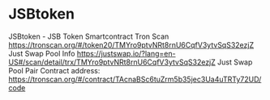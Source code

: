 # JSBtoken
JSBtoken - JSB Token Smartcontract
Tron Scan
https://tronscan.org/#/token20/TMYro9ptvNRt8rnU6CqfV3ytvSqS32ezjZ
Just Swap Pool Info
https://justswap.io/?lang=en-US#/scan/detail/trx/TMYro9ptvNRt8rnU6CqfV3ytvSqS32ezjZ
Just Swap Pool Pair Contract address:
https://tronscan.org/#/contract/TAcnaBSc6tuZrm5b35jec3Ua4uTRTy72UD/code
